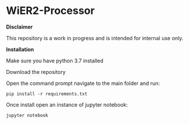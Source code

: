 # WiER2-Processor

**Disclaimer**

This repository is a work in progress and is intended for internal use only.

**Installation**

Make sure you have python 3.7 installed

Download the repository

Open the command prompt navigate to the main folder and run:

```console
pip install -r requirements.txt
```

Once install open an instance of jupyter notebook:

```console
jupyter notebook
```
